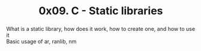 <h1 align="center">0x09. C - Static libraries</h1>

###

<p align="left">What is a static library, how does it work, how to create one, and how to use it<br>Basic usage of ar, ranlib, nm</p>

###
